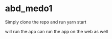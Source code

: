 # abd_medo1

Simply clone the repo
and run
yarn start

will run the app
can run the app on the web as well
